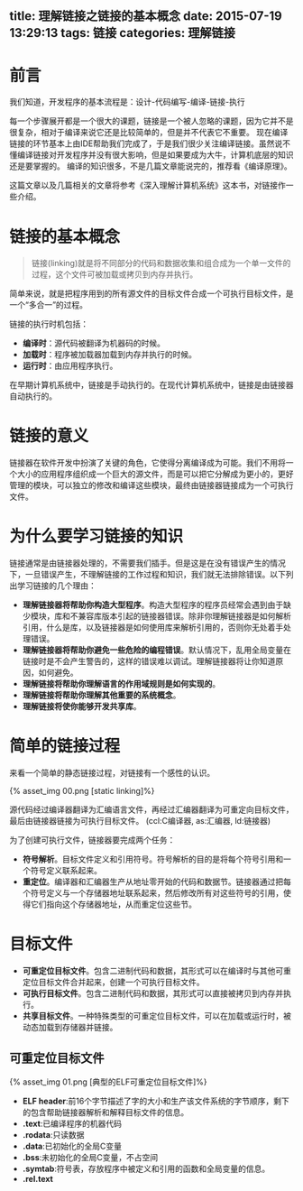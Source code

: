 title: 理解链接之链接的基本概念
date: 2015-07-19 13:29:13
tags: 链接
categories: 理解链接
---

# 前言
我们知道，开发程序的基本流程是：设计-代码编写-编译-链接-执行

每一个步骤展开都是一个很大的课题，链接是一个被人忽略的课题，因为它并不是很复杂，相对于编译来说它还是比较简单的，但是并不代表它不重要。
现在编译链接的环节基本上由IDE帮助我们完成了，于是我们很少关注编译链接。虽然说不懂编译链接对开发程序并没有很大影响，但是如果要成为大牛，计算机底层的知识还是要掌握的。
编译的知识很多，不是几篇文章能说完的，推荐看《编译原理》。

这篇文章以及几篇相关的文章将参考《深入理解计算机系统》这本书，对链接作一些介绍。

# 链接的基本概念
> 链接(linking)就是将不同部分的代码和数据收集和组合成为一个单一文件的过程，这个文件可被加载或拷贝到内存并执行。

简单来说，就是把程序用到的所有源文件的目标文件合成一个可执行目标文件，是一个“多合一”的过程。

链接的执行时机包括：
- **编译时**：源代码被翻译为机器码的时候。
- **加载时**：程序被加载器加载到内存并执行的时候。
- **运行时**：由应用程序执行。

在早期计算机系统中，链接是手动执行的。在现代计算机系统中，链接是由链接器自动执行的。

# 链接的意义
链接器在软件开发中扮演了关键的角色，它使得分离编译成为可能。我们不用将一个大小的应用程序组织成一个巨大的源文件，而是可以把它分解成为更小的，更好管理的模块，可以独立的修改和编译这些模块，最终由链接器链接成为一个可执行文件。

# 为什么要学习链接的知识
链接通常是由链接器处理的，不需要我们插手。但是这是在没有错误产生的情况下，一旦错误产生，不理解链接的工作过程和知识，我们就无法排除错误。以下列出学习链接的几个理由：
- **理解链接器将帮助你构造大型程序**。构造大型程序的程序员经常会遇到由于缺少模块，库和不兼容库版本引起的链接器错误。除非你理解链接器是如何解析引用，什么是库，以及链接器是如何使用库来解析引用的，否则你无处着手处理错误。
- **理解链接器将帮助你避免一些危险的编程错误**。默认情况下，乱用全局变量在链接时是不会产生警告的，这样的错误难以调试。理解链接器将让你知道原因，如何避免。
- **理解链接将帮助你理解语言的作用域规则是如何实现的**。
- **理解链接将帮助你理解其他重要的系统概念**。
- **理解链接将使你能够开发共享库**。

# 简单的链接过程
来看一个简单的静态链接过程，对链接有一个感性的认识。

{% asset_img 00.png [static linking]%}

源代码经过编译器翻译为汇编语言文件，再经过汇编器翻译为可重定向目标文件，最后由链接器链接为可执行目标文件。
(ccl:C编译器, as:汇编器, ld:链接器)

为了创建可执行文件，链接器要完成两个任务：
- **符号解析**。目标文件定义和引用符号。符号解析的目的是将每个符号引用和一个符号定义联系起来。
- **重定位**。编译器和汇编器生产从地址零开始的代码和数据节。链接器通过把每个符号定义与一个存储器地址联系起来，然后修改所有对这些符号的引用，使得它们指向这个存储器地址，从而重定位这些节。

# 目标文件
- **可重定位目标文件**。包含二进制代码和数据，其形式可以在编译时与其他可重定位目标文件合并起来，创建一个可执行目标文件。
- **可执行目标文件**。包含二进制代码和数据，其形式可以直接被拷贝到内存并执行。
- **共享目标文件**。一种特殊类型的可重定位目标文件，可以在加载或运行时，被动态加载到存储器并链接。

## 可重定位目标文件

{% asset_img 01.png [典型的ELF可重定位目标文件]%}

- **ELF header**:前16个字节描述了字的大小和生产该文件系统的字节顺序，剩下的包含帮助链接器解析和解释目标文件的信息。
- **.text**:已编译程序的机器代码
- **.rodata**:只读数据
- **.data**:已初始化的全局C变量
- **.bss**:未初始化的全局C变量，不占空间
- **.symtab**:符号表，存放程序中被定义和引用的函数和全局变量的信息。
- **.rel.text**
